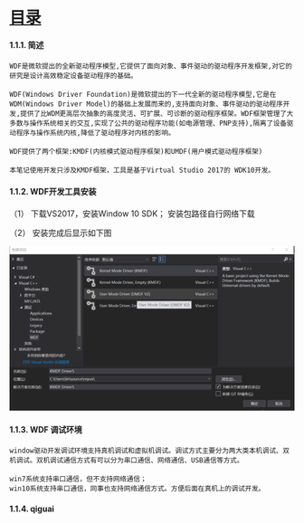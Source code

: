  
#  [目录](README.md) 

#### 1.1.1. 简述 
    
    WDF是微软提出的全新驱动程序模型,它提供了面向对象、事件驱动的驱动程序开发框架,对它的研究是设计高效稳定设备驱动程序的基础。

    WDF(Windows Driver Foundation)是微软提出的下一代全新的驱动程序模型,它是在WDM(Windows Driver Model)的基础上发展而来的,支持面向对象、事件驱动的驱动程序开发,提供了比WDM更高层次抽象的高度灵活、可扩展、可诊断的驱动程序框架。WDF框架管理了大多数与操作系统相关的交互,实现了公共的驱动程序功能(如电源管理、PNP支持),隔离了设备驱动程序与操作系统内核,降低了驱动程序对内核的影响。
    
    WDF提供了两个框架:KMDF(内核模式驱动程序框架)和UMDF(用户模式驱动程序框架) 

    本笔记使用开发只涉及KMDF框架，工具是基于Virtual Studio 2017的 WDK10开发。  

#### 1.1.2. WDF开发工具安装 

（1） 下载VS2017，安装Window 10 SDK； 安装包路径自行网络下载

（2） 安装完成后显示如下图

![](./img/1.png)

#### 1.1.3. WDF 调试环境 

    window驱动开发调试环境支持真机调试和虚拟机调试。调试方式主要分为两大类本机调试、双机调试。双机调试通信方式有可以分为串口通信、网络通信、USB通信等方式。 

    win7系统支持串口通信，但不支持网络通信； 
    win10系统支持串口通信，同事也支持网络通信方式。方便后面在真机上的调试开发。 

#### 1.1.4. qiguai 